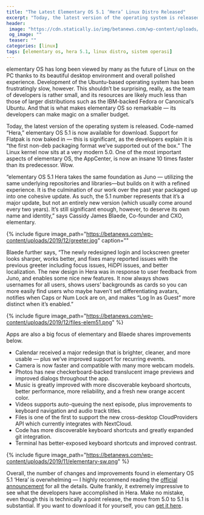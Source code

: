 ```yaml
---
title: "The Latest Elementary OS 5.1 ‘Hera’ Linux Distro Released"
excerpt: "Today, the latest version of the operating system is released. Code-named 'Hera,' elementary OS 5.1 is now available for download."
header:
 image: "https://cdn.statically.io/img/betanews.com/wp-content/uploads/2019/11/elementary-laptop.png"
 og_image: ""
 teaser: ""
categories: [linux]
tags: [elementary os, hera 5.1, linux distro, sistem operasi]
---
```

elementary OS has long been viewed by many as the future of Linux on the PC thanks to its beautiful desktop environment and overall polished experience. Development of the Ubuntu-based operating system has been frustratingly slow, however. This shouldn’t be surprising, really, as the team of developers is rather small, and its resources are likely much less than those of larger distributions such as the IBM-backed Fedora or Canonical’s Ubuntu. And that is what makes elementary OS so remarkable — its developers can make magic on a smaller budget.

Today, the latest version of the operating system is released. Code-named “Hera,” elementary OS 5.1 is now available for download. Support for Flatpak is now baked in — this is significant, as the developers explain it is “the first non-deb packaging format we’ve supported out of the box.” The Linux kernel now sits at a very modern 5.0. One of the most important aspects of elementary OS, the AppCenter, is now an insane 10 times faster than its predecessor. Wow.

“elementary OS 5.1 Hera takes the same foundation as Juno — utilizing the same underlying repositories and libraries—but builds on it with a refined experience. It is the culmination of our work over the past year packaged up into one cohesive update. As such, the 5.1 number represents that it’s a major update, but not an entirely new version (which usually come around every two years). It’s still significant enough, however, to deserve its own name and identity,” says Cassidy James Blaede, Co-founder and CXO, elementary.

{% include figure image_path="https://betanews.com/wp-content/uploads/2019/12/greeter.jpg" caption=""

Blaede further says, “The newly redesigned login and lockscreen greeter looks sharper, works better, and fixes many reported issues with the previous greeter including focus issues, HiDPI issues, and better localization. The new design in Hera was in response to user feedback from Juno, and enables some nice new features. It now always shows usernames for all users, shows users’ backgrounds as cards so you can more easily find users who maybe haven’t set differentiating avatars, notifies when Caps or Num Lock are on, and makes “Log In as Guest” more distinct when it’s enabled.”

{% include figure image_path="https://betanews.com/wp-content/uploads/2019/12/files-elem51.png" %}

Apps are also a big focus of elementary and Blaede shares improvements below.

- Calendar received a major redesign that is brighter, cleaner, and more usable — plus we’ve improved support for recurring events.
- Camera is now faster and compatible with many more webcam models.
- Photos has new checkerboard-backed translucent image previews and improved dialogs throughout the app.
- Music is greatly improved with more discoverable keyboard shortcuts, better performance, more reliability, and a fresh new orange accent color.
- Videos supports auto-queuing the next episode, plus improvements to keyboard navigation and audio track titles.
- Files is one of the first to support the new cross-desktop CloudProviders API which currently integrates with NextCloud.
- Code has more discoverable keyboard shortcuts and greatly expanded git integration.
- Terminal has better-exposed keyboard shortcuts and improved contrast.

{% include figure image_path="https://betanews.com/wp-content/uploads/2019/11/elementary-sw.png" %}

Overall, the number of changes and improvements found in elementary OS 5.1 ‘Hera’ is overwhelming — I highly recommend reading the [official announcement](https://blog.elementary.io/introducing-elementary-os-5-1-hera/) for all the details. Quite frankly, it extremely impressive to see what the developers have accomplished in Hera. Make no mistake, even though this is technically a point release, the move from 5.0 to 5.1 is substantial. If you want to download it for yourself, you can [get it here](https://elementary.io/).
